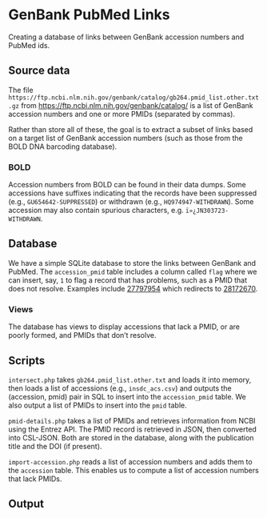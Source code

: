 # GenBank PubMed Links

Creating a database of links between GenBank accession numbers and PubMed ids.

## Source data

The file `https://ftp.ncbi.nlm.nih.gov/genbank/catalog/gb264.pmid_list.other.txt.gz` from https://ftp.ncbi.nlm.nih.gov/genbank/catalog/ is a list of GenBank accession numbers and one or more PMIDs (separated by commas).

Rather than store all of these, the goal is to extract a subset of links based on a target list of GenBank accession numbers (such as those from the BOLD DNA barcoding database).

### BOLD

Accession numbers from BOLD can be found in their data dumps. Some accessions have suffixes indicating that the records have been suppressed (e.g., `GU654642-SUPPRESSED`) or withdrawn (e.g., `HQ974947-WITHDRAWN`). Some accession may also contain spurious characters, e.g. `ï»¿JN303723-WITHDRAWN`.

## Database

We have a simple SQLite database to store the links between GenBank and PubMed. The `accession_pmid` table includes a column called `flag` where we can insert, say, `1` to flag a record that has problems, such as a PMID that does not resolve. Examples include [27797954](https://pubmed.ncbi.nlm.nih.gov/27797954/) which redirects to [28172670](https://pubmed.ncbi.nlm.nih.gov/28172670/).

### Views

The database has views to display accessions that lack a PMID, or are poorly formed, and PMIDs that don’t resolve.

## Scripts

`intersect.php` takes `gb264.pmid_list.other.txt` and loads it into memory, then loads a list of accessions (e.g., `insdc_acs.csv`) and outputs the (accession, pmid) pair in SQL to insert into the `accession_pmid` table. We also output a list of PMIDs to insert into the `pmid` table.

`pmid-details.php` takes a list of PMIDs and retrieves information from NCBI using the Entrez API. The PMID record is retrieved in JSON, then converted into CSL-JSON. Both are stored in the database, along with the publication title and the DOI (if present).

`import-accession.php` reads a list of accession numbers and adds them to the `accession` table. This enables us to compute a list of accession numbers that lack PMIDs.

## Output


